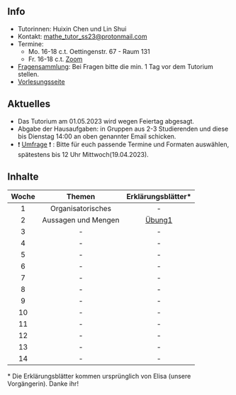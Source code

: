## Info

- Tutorinnen: Huixin Chen und Lin Shui
- Kontakt: mathe_tutor_ss23@protonmail.com
- Termine: 
    - Mo. 16-18 c.t. Oettingenstr. 67 - Raum 131
    - Fr. 16-18 c.t. [Zoom](https://lmu-munich.zoom.us/j/65219852358?pwd=NUk0VkNnbnI2a1JuTnlpSFcycTRpUT09)
- [Fragensammlung](https://docs.google.com/document/d/1pYyQFhFfl74gQXLPbyoFACfctRrGZpNLzKm6GZAW12U/edit?usp=sharing): Bei Fragen bitte die min. 1 Tag vor dem Tutorium stellen.
- [Vorlesungsseite](https://www.cis.lmu.de/people/Schulz/pw/)

## Aktuelles

- Das Tutorium am 01.05.2023 wird wegen Feiertag abgesagt.
- Abgabe der Hausaufgaben: in Gruppen aus 2-3 Studierenden und diese bis Dienstag 14:00 an oben genannter Email schicken.
- ❗ [Umfrage](https://xoyondo.com/ap/bkfsjeIfWSDAY97) ❗ : Bitte für euch passende Termine und Formaten auswählen, spätestens bis 12 Uhr Mittwoch(19.04.2023).

## Inhalte

| Woche | Themen | Erklärungsblätter\* |
| :-------------: | :-------------: | :-------------: |
| 1 | Organisatorisches  | - |
| 2 | Aussagen und Mengen | [Übung1](https://drive.google.com/file/d/1vRlIYu23EOOnWs-rjUpMp1l5tWbzIyGs/view?usp=sharing) |
| 3 | - | - |
| 4 | - | - |
| 5 | - | - |
| 6 | - | - |
| 7 | - | - |
| 8 | - | - |
| 9 | - | - |
| 10 | - | - |
| 11 | - | - |
| 12 | - | - |
| 13 | - | - |
| 14 | - | - |

\* Die Erklärungsblätter kommen ursprünglich von Elisa (unsere Vorgängerin). Danke ihr!
